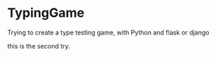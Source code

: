 # TypingGame
Trying to create a type testing game, with Python and flask or django

this is the second try.